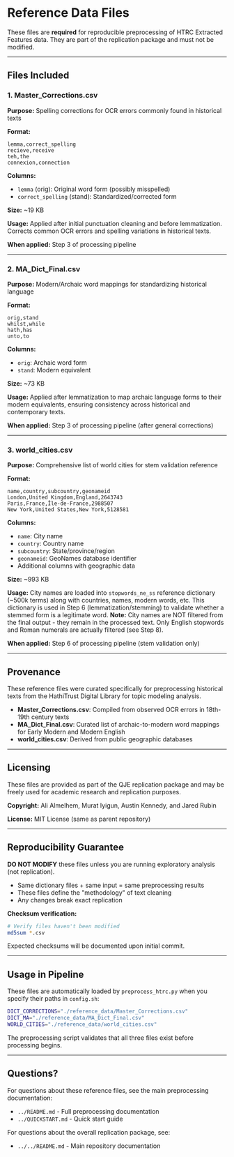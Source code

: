 # Reference Data Files

These files are **required** for reproducible preprocessing of HTRC Extracted Features data. They are part of the replication package and must not be modified.

---

## Files Included

### 1. Master_Corrections.csv

**Purpose:** Spelling corrections for OCR errors commonly found in historical texts

**Format:**
```csv
lemma,correct_spelling
recieve,receive
teh,the
connexion,connection
```

**Columns:**
- `lemma` (orig): Original word form (possibly misspelled)
- `correct_spelling` (stand): Standardized/corrected form

**Size:** ~19 KB

**Usage:** Applied after initial punctuation cleaning and before lemmatization. Corrects common OCR errors and spelling variations in historical texts.

**When applied:** Step 3 of processing pipeline

---

### 2. MA_Dict_Final.csv

**Purpose:** Modern/Archaic word mappings for standardizing historical language

**Format:**
```csv
orig,stand
whilst,while
hath,has
unto,to
```

**Columns:**
- `orig`: Archaic word form
- `stand`: Modern equivalent

**Size:** ~73 KB

**Usage:** Applied after lemmatization to map archaic language forms to their modern equivalents, ensuring consistency across historical and contemporary texts.

**When applied:** Step 3 of processing pipeline (after general corrections)

---

### 3. world_cities.csv

**Purpose:** Comprehensive list of world cities for stem validation reference

**Format:**
```csv
name,country,subcountry,geonameid
London,United Kingdom,England,2643743
Paris,France,Île-de-France,2988507
New York,United States,New York,5128581
```

**Columns:**
- `name`: City name
- `country`: Country name
- `subcountry`: State/province/region
- `geonameid`: GeoNames database identifier
- Additional columns with geographic data

**Size:** ~993 KB

**Usage:** City names are loaded into `stopwords_ne_ss` reference dictionary (~500k terms) along with countries, names, modern words, etc. This dictionary is used in Step 6 (lemmatization/stemming) to validate whether a stemmed form is a legitimate word. **Note:** City names are NOT filtered from the final output - they remain in the processed text. Only English stopwords and Roman numerals are actually filtered (see Step 8).

**When applied:** Step 6 of processing pipeline (stem validation only)

---

## Provenance

These reference files were curated specifically for preprocessing historical texts from the HathiTrust Digital Library for topic modeling analysis.

- **Master_Corrections.csv**: Compiled from observed OCR errors in 18th-19th century texts
- **MA_Dict_Final.csv**: Curated list of archaic-to-modern word mappings for Early Modern and Modern English
- **world_cities.csv**: Derived from public geographic databases

---

## Licensing

These files are provided as part of the QJE replication package and may be freely used for academic research and replication purposes.

**Copyright:** Ali Almelhem, Murat Iyigun, Austin Kennedy, and Jared Rubin

**License:** MIT License (same as parent repository)

---

## Reproducibility Guarantee

**DO NOT MODIFY** these files unless you are running exploratory analysis (not replication).

- Same dictionary files + same input = same preprocessing results
- These files define the "methodology" of text cleaning
- Any changes break exact replication

**Checksum verification:**

```bash
# Verify files haven't been modified
md5sum *.csv
```

Expected checksums will be documented upon initial commit.

---

## Usage in Pipeline

These files are automatically loaded by `preprocess_htrc.py` when you specify their paths in `config.sh`:

```bash
DICT_CORRECTIONS="./reference_data/Master_Corrections.csv"
DICT_MA="./reference_data/MA_Dict_Final.csv"
WORLD_CITIES="./reference_data/world_cities.csv"
```

The preprocessing script validates that all three files exist before processing begins.

---

## Questions?

For questions about these reference files, see the main preprocessing documentation:
- `../README.md` - Full preprocessing documentation
- `../QUICKSTART.md` - Quick start guide

For questions about the overall replication package, see:
- `../../README.md` - Main repository documentation
